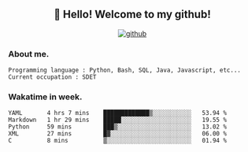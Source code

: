 <h2 align="center">👋 Hello! Welcome to my github! </h2>
<p align="center">
  <a href="https://github.com/usergwen"><img src="https://img.shields.io/badge/GitHub-24292e" alt="github"></a>
</p>

### About me.

```Plain Text
Programming language : Python, Bash, SQL, Java, Javascript, etc...
Current occupation : SDET
```
### Wakatime in week.

<!--START_SECTION:waka-->
```text
YAML       4 hrs 7 mins    █████████████▒░░░░░░░░░░░   53.94 % 
Markdown   1 hr 29 mins    █████░░░░░░░░░░░░░░░░░░░░   19.55 % 
Python     59 mins         ███▒░░░░░░░░░░░░░░░░░░░░░   13.02 % 
XML        27 mins         █▓░░░░░░░░░░░░░░░░░░░░░░░   06.00 % 
C          8 mins          ▒░░░░░░░░░░░░░░░░░░░░░░░░   01.94 % 
```
<!--END_SECTION:waka-->
